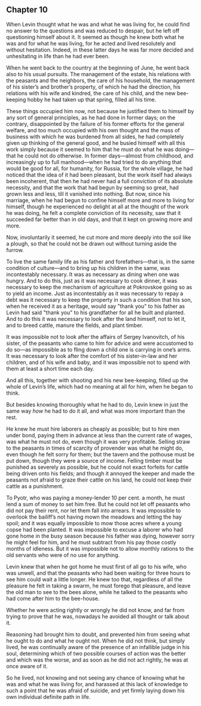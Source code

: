 ## Chapter 10


When Levin thought what he was and what he was living for, he could find
no answer to the questions and was reduced to despair, but he left off
questioning himself about it. It seemed as though he knew both what he
was and for what he was living, for he acted and lived resolutely and
without hesitation. Indeed, in these latter days he was far more decided
and unhesitating in life than he had ever been.

When he went back to the country at the beginning of June, he went back
also to his usual pursuits. The management of the estate, his relations
with the peasants and the neighbors, the care of his household, the
management of his sister’s and brother’s property, of which he had the
direction, his relations with his wife and kindred, the care of his
child, and the new bee-keeping hobby he had taken up that spring, filled
all his time.

These things occupied him now, not because he justified them to himself
by any sort of general principles, as he had done in former days; on the
contrary, disappointed by the failure of his former efforts for the
general welfare, and too much occupied with his own thought and the mass
of business with which he was burdened from all sides, he had completely
given up thinking of the general good, and he busied himself with all
this work simply because it seemed to him that he must do what he was
doing—that he could not do otherwise. In former days—almost from
childhood, and increasingly up to full manhood—when he had tried to do
anything that would be good for all, for humanity, for Russia, for the
whole village, he had noticed that the idea of it had been pleasant, but
the work itself had always been incoherent, that then he had never had a
full conviction of its absolute necessity, and that the work that had
begun by seeming so great, had grown less and less, till it vanished
into nothing. But now, since his marriage, when he had begun to confine
himself more and more to living for himself, though he experienced no
delight at all at the thought of the work he was doing, he felt a
complete conviction of its necessity, saw that it succeeded far better
than in old days, and that it kept on growing more and more.

Now, involuntarily it seemed, he cut more and more deeply into the soil
like a plough, so that he could not be drawn out without turning aside
the furrow.

To live the same family life as his father and forefathers—that is, in
the same condition of culture—and to bring up his children in the same,
was incontestably necessary. It was as necessary as dining when one was
hungry. And to do this, just as it was necessary to cook dinner, it was
necessary to keep the mechanism of agriculture at Pokrovskoe going so as
to yield an income. Just as incontestably as it was necessary to repay a
debt was it necessary to keep the property in such a condition that his
son, when he received it as a heritage, would say "thank you" to his
father as Levin had said "thank you" to his grandfather for all he built
and planted. And to do this it was necessary to look after the land
himself, not to let it, and to breed cattle, manure the fields, and
plant timber.

It was impossible not to look after the affairs of Sergey Ivanovitch, of
his sister, of the peasants who came to him for advice and were
accustomed to do so—as impossible as to fling down a child one is
carrying in one’s arms. It was necessary to look after the comfort of
his sister-in-law and her children, and of his wife and baby, and it was
impossible not to spend with them at least a short time each day.

And all this, together with shooting and his new bee-keeping, filled up
the whole of Levin’s life, which had no meaning at all for him, when he
began to think.

But besides knowing thoroughly what he had to do, Levin knew in just the
same way _how_ he had to do it all, and what was more important than the
rest.

He knew he must hire laborers as cheaply as possible; but to hire men
under bond, paying them in advance at less than the current rate of
wages, was what he must not do, even though it was very profitable.
Selling straw to the peasants in times of scarcity of provender was what
he might do, even though he felt sorry for them; but the tavern and the
pothouse must be put down, though they were a source of income. Felling
timber must be punished as severely as possible, but he could not exact
forfeits for cattle being driven onto his fields; and though it annoyed
the keeper and made the peasants not afraid to graze their cattle on his
land, he could not keep their cattle as a punishment.

To Pyotr, who was paying a money-lender 10 per cent. a month, he must
lend a sum of money to set him free. But he could not let off peasants
who did not pay their rent, nor let them fall into arrears. It was
impossible to overlook the bailiff’s not having mown the meadows and
letting the hay spoil; and it was equally impossible to mow those acres
where a young copse had been planted. It was impossible to excuse a
laborer who had gone home in the busy season because his father was
dying, however sorry he might feel for him, and he must subtract from
his pay those costly months of idleness. But it was impossible not to
allow monthly rations to the old servants who were of no use for
anything.

Levin knew that when he got home he must first of all go to his wife,
who was unwell, and that the peasants who had been waiting for three
hours to see him could wait a little longer. He knew too that,
regardless of all the pleasure he felt in taking a swarm, he must forego
that pleasure, and leave the old man to see to the bees alone, while he
talked to the peasants who had come after him to the bee-house.

Whether he were acting rightly or wrongly he did not know, and far from
trying to prove that he was, nowadays he avoided all thought or talk
about it.

Reasoning had brought him to doubt, and prevented him from seeing what
he ought to do and what he ought not. When he did not think, but simply
lived, he was continually aware of the presence of an infallible judge
in his soul, determining which of two possible courses of action was the
better and which was the worse, and as soon as he did not act rightly,
he was at once aware of it.

So he lived, not knowing and not seeing any chance of knowing what he
was and what he was living for, and harassed at this lack of knowledge
to such a point that he was afraid of suicide, and yet firmly laying
down his own individual definite path in life.



